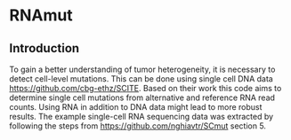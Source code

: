 # RNAmut
## Introduction
To gain a better understanding of tumor heterogeneity, it is necessary to detect cell-level mutations. This can be done using single cell DNA data https://github.com/cbg-ethz/SCITE. Based on their work this code aims to determine single cell mutations from alternative and reference RNA read counts. Using RNA in addition to DNA data might lead to more robust results. The example single-cell RNA sequencing data was extracted by following the steps from https://github.com/nghiavtr/SCmut section 5.
